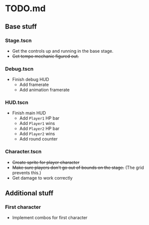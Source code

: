 # TODO.md

## Base stuff

### Stage.tscn

* Get the controls up and running in the base stage.
* ~~Get tempo mechanic figured out.~~

### Debug.tscn

* Finish debug HUD
  * Add framerate
  * Add animation framerate

### HUD.tscn

* Finish main HUD
  * Add `Player1` HP bar
  * Add `Player1` wins
  * Add `Player2` HP bar
  * Add `Player2` wins
  * Add round counter

### Character.tscn

* ~~Create sprite for player character~~
* ~~Make sure players don't go out of bounds on the stage.~~ (The grid prevents
this.)
* Get damage to work correctly

## Additional stuff

### First character

* Implement combos for first character